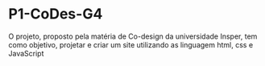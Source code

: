 # P1-CoDes-G4
O projeto, proposto pela matéria de Co-design da universidade Insper, tem como objetivo, projetar e criar um site utilizando as linguagem html, css e JavaScript
